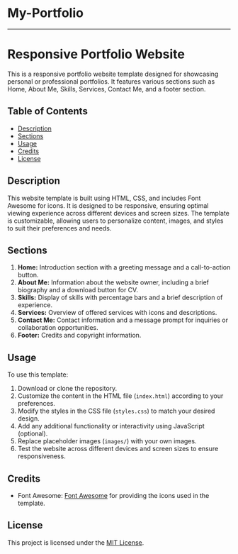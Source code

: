 # My-Portfolio

---

# Responsive Portfolio Website

This is a responsive portfolio website template designed for showcasing personal or professional portfolios. It features various sections such as Home, About Me, Skills, Services, Contact Me, and a footer section.

## Table of Contents

- [Description](#description)
- [Sections](#sections)
- [Usage](#usage)
- [Credits](#credits)
- [License](#license)

## Description

This website template is built using HTML, CSS, and includes Font Awesome for icons. It is designed to be responsive, ensuring optimal viewing experience across different devices and screen sizes. The template is customizable, allowing users to personalize content, images, and styles to suit their preferences and needs.

## Sections

1. **Home:** Introduction section with a greeting message and a call-to-action button.
2. **About Me:** Information about the website owner, including a brief biography and a download button for CV.
3. **Skills:** Display of skills with percentage bars and a brief description of experience.
4. **Services:** Overview of offered services with icons and descriptions.
5. **Contact Me:** Contact information and a message prompt for inquiries or collaboration opportunities.
6. **Footer:** Credits and copyright information.

## Usage

To use this template:

1. Download or clone the repository.
2. Customize the content in the HTML file (`index.html`) according to your preferences.
3. Modify the styles in the CSS file (`styles.css`) to match your desired design.
4. Add any additional functionality or interactivity using JavaScript (optional).
5. Replace placeholder images (`images/`) with your own images.
6. Test the website across different devices and screen sizes to ensure responsiveness.

## Credits

- Font Awesome: [Font Awesome](https://fontawesome.com/) for providing the icons used in the template.

## License

This project is licensed under the [MIT License](LICENSE).

